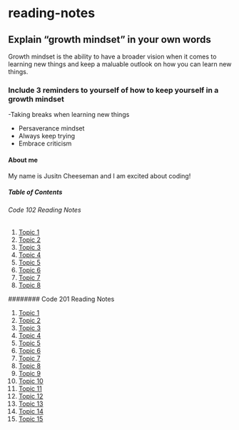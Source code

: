 # reading-notes

## Explain “growth mindset” in your own words
Growth mindset is the ability to have a broader vision when it comes to learning new things and keep a maluable outlook on how you can learn new things.

### Include 3 reminders to yourself of how to keep yourself in a growth mindset
-Taking breaks when learning new things
- Persaverance mindset
- Always keep trying
- Embrace criticism
  
#### About me
My name is Jusitn Cheeseman and I am excited about coding!

##### Table of Contents

###### Code 102 Reading Notes
1. [Topic 1](Code102/Topic1.md)
2. [Topic 2](Code102/Topic2.md)
3. [Topic 3](Code102/Topic3.md)
4. [Topic 4](Code102/Topic4.md)
5. [Topic 5](Code102/Topic5.md)
6. [Topic 6](Code102/Topic6.md)
7. [Topic 7](Code102/Topic7.md)
8. [Topic 8](Code102/Topic8.md)

######## Code 201 Reading Notes
1. [Topic 1](Code201/Topic1.md)
2. [Topic 2](Code201/Topic2.md)
3. [Topic 3](Code201/Topic3.md)
4. [Topic 4](Code201/Topic4.md)
5. [Topic 5](Code201/Topic5.md)
6. [Topic 6](Code201/Topic6.md)
7. [Topic 7](Code201/Topic7.md)
8. [Topic 8](Code201/Topic8.md)
9. [Topic 9](Code201/Topic9.md)
10. [Topic 10](Code201/Topic10.md)
11. [Topic 11](Code201/Topic11.md)
12. [Topic 12](Code201/Topic12.md)
13. [Topic 13](Code201/Topic13.md)
14. [Topic 14](Code201/Topic14.md)
15. [Topic 15](Code201/Topic15.md)
